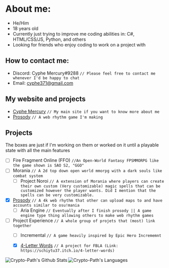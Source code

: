 # About me:
 + He/Him
 + 18 years old
 + Currently just trying to improve me coding abilities in: C#, HTML/CSS/JS, Python, and others
 + Looking for friends who enjoy coding to work on a project with

## How to contact me:
 + Discord: Cyphe Mercury#9288 `// Please feel free to contact me whenever I'd be happy to chat`
 + Email: cyphe371@gmail.com

## My website and projects
 + [Cyphe Mercury](http://cyphemercury.online) `// My main site if you want to know more about me`
 + [Prosody](http://cyphemercury.online/Aria-Engine-Prosody/) `// A web rhythm game I'm making`

## Projects
The boxes are just if I'm working on them or worked on it until a playable state with all the main features
 + [ ] Fire Fragment Online (FFO) `//An Open-World Fantasy FPSMMORPG like the game shown is SAO S2, "GGO"`
 + [ ] Morania `// A 2d top down open world mmorpg with a dark souls like combat system`
   + [ ] Project Noroi `// A extension of Morania where players can create their own custom (Very customizable) magic spells that can be customized however the player wants. Did I mention that the spells can be very customizable.`
 + [x] [Prosody](https://github.com/Crypto-Path/Aria-Engine-Prosody) `// A 4k web rhythm that other can upload maps to and have accounts similar to osu!mania`
   + [ ] Aria Engine `// Eventually after I finish prosody || A game engine type thing allowing others to make web rhythm games`
 + [ ] Project Experience `// A whole group of projets that (most) link together`
   + [ ] Incremental `// A game heavily inspired by Epic Hero Incrememnt`
   + [x] [4-Letter Words](https://schiytu37.itch.io/4-letter-words) `// A project for FBLA (Link: https://schiytu37.itch.io/4-letter-words)`



<img align="left" alt="Crypto-Path's Github Stats" src="https://github-readme-stats.vercel.app/api?username=Crypto-Path&show_icons=true"/>

<img align="left" alt="Crypto-Path's Languages" src="https://github-readme-stats.vercel.app/api/top-langs/?username=Crypto-Path&layout=compact"/>
